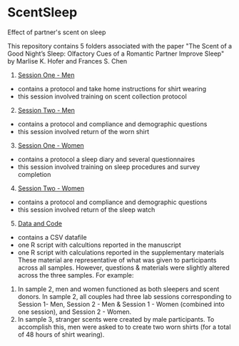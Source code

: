 # ScentSleep
Effect of partner's scent on sleep

This repository contains 5 folders associated with the paper "The Scent of a Good Night’s Sleep: Olfactory Cues of a Romantic Partner Improve Sleep" by Marlise K. Hofer and Frances S. Chen
1. [Session One - Men](https://github.com/MarliseHofer/ScentSleep/tree/master/Session%201%20%20-%20Men)
  - contains a protocol and take home instructions for shirt wearing
  - this session involved training on scent collection protocol
2. [Session Two - Men](https://github.com/MarliseHofer/ScentSleep/tree/master/Session%202%20-%20Men)
  - contains a protocol and compliance and demographic questions 
  - this session involved return of the worn shirt
3. [Session One - Women](https://github.com/MarliseHofer/ScentSleep/tree/master/Session%201%20-%20Women)
  - contains a protocol a sleep diary and several questionnaires
  - this session involved training on sleep procedures and survey completion
4. [Session Two - Women](https://github.com/MarliseHofer/ScentSleep/tree/master/Session%202%20-%20Women)
  - contains a protocol and compliance and demographic questions 
  - this session involved return of the sleep watch
5. [Data and Code](https://github.com/MarliseHofer/StressSmell/tree/master/Data%20and%20Syntax)
  - contains a CSV datafile
  - one R script with calcultions reported in the manuscript
  - one R script with calculations reported in the supplementary materials
These material are representative of what was given to participants across all samples. However, questions & materials were slightly altered across the three samples. For example:
  1) In sample 2, men and women functioned as both sleepers and scent donors. In sample 2, all couples had three lab sessions corresponding to Session 1- Men, Session 2 - Men & Session 1 - Women (combined into one session), and Session 2 - Women.
  2) In sample 3, stranger scents were created by male participants. To accomplish this, men were asked to to create two worn shirts (for a total of 48 hours of shirt wearing).
